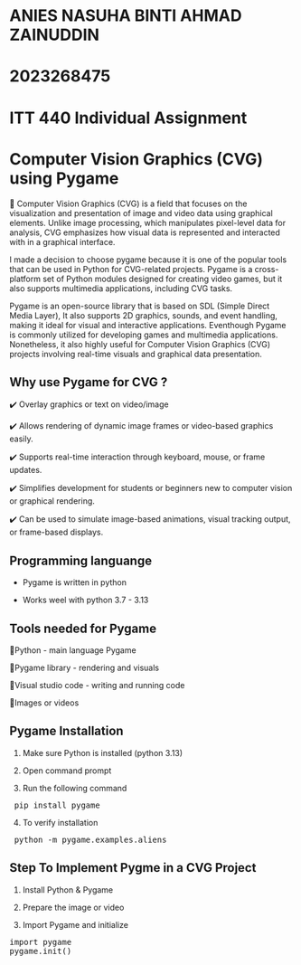 # ANIES NASUHA BINTI AHMAD ZAINUDDIN
# 2023268475
# ITT 440 Individual Assignment 

# Computer Vision Graphics (CVG) using Pygame

📸 Computer Vision Graphics (CVG) is a field that focuses on the visualization and presentation of image and video data using graphical elements. Unlike image processing, which manipulates pixel-level data for analysis, CVG emphasizes how visual data is represented and interacted with in a graphical interface.

I made a decision to choose pygame because it is one of the popular tools that can be used in Python for CVG-related projects. Pygame is a cross-platform set of Python modules designed for creating video games, but it also supports multimedia applications, including CVG tasks.

Pygame is an open-source library that is based on SDL (Simple Direct Media Layer), It also supports 2D graphics, sounds, and event handling, making it ideal for visual and interactive applications. Eventhough Pygame is commonly utilized for developing games and multimedia applications. Nonetheless, it also highly useful for Computer Vision Graphics (CVG) projects involving real-time visuals and graphical data presentation.

 ## Why use Pygame for CVG ?

✔️ Overlay graphics or text on video/image 

✔️ Allows rendering of dynamic image frames or video-based graphics easily.

✔️ Supports real-time interaction through keyboard, mouse, or frame updates.

✔️ Simplifies development for students or beginners new to computer vision or graphical rendering.

✔️ Can be used to simulate image-based animations, visual tracking output, or frame-based displays.

## Programming languange

- Pygame is written in python

- Works weel with python 3.7 - 3.13

## Tools needed for Pygame

💠Python - main language Pygame

💠Pygame library - rendering and visuals

💠Visual studio code - writing and running code

💠Images or videos

## Pygame Installation 
1. Make sure Python is installed (python 3.13)

2. Open command prompt

3. Run the following command
   
<pre> pip install pygame </pre>

4. To verify installation

<pre> python -m pygame.examples.aliens </pre>
   
  ## Step To Implement Pygme in a CVG Project

1. Install Python & Pygame

2. Prepare the image or video

3. Import Pygame and initialize 

<pre>
import pygame
pygame.init()
</pre>





